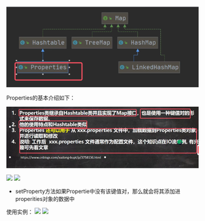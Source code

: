 
![](../05集合/assets/08HashMap、Hashtable和Properties/file-20250225230517021.png)

Properties的基本介绍如下：

![](../05集合/assets/08HashMap、Hashtable和Properties/file-20250225230914707.png)

![](assets/13Properties/file-20250330142618798.png)
![](assets/13Properties/file-20250330142800549.png)
* setProperty方法如果Propertie中没有该键值对，那么就会将其添加进properities对象的数据中


使用实例：
![](assets/13Properties/file-20250330143133177.png)
 ![](assets/13Properties/file-20250330143559817.png)